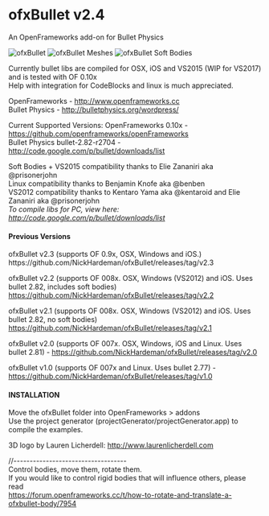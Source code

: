 <h1>ofxBullet v2.4</h1>
An OpenFrameworks add-on for Bullet Physics

![ofxBullet](http://farm7.staticflickr.com/6146/5975738528_39dd3a8022_b.jpg)
![ofxBullet Meshes](https://farm8.staticflickr.com/7585/16164216144_7ec2c2ba37_b.jpg)
![ofxBullet Soft Bodies](https://c4.staticflickr.com/4/3723/19481496085_53a49459d9_b.jpg)

Currently bullet libs are compiled for OSX, iOS and VS2015 (WIP for VS2017) and is tested with OF 0.10x <br/>
Help with integration for CodeBlocks and linux is much appreciated. <br/>

OpenFrameworks - http://www.openframeworks.cc <br/>
Bullet Physics - http://bulletphysics.org/wordpress/ <br/>

Current Supported Versions:
OpenFrameworks 0.10x - https://github.com/openframeworks/openFrameworks <br/>
Bullet Physics bullet-2.82-r2704 - http://code.google.com/p/bullet/downloads/list <br/>

Soft Bodies + VS2015 compatibility thanks to Elie Zananiri aka @prisonerjohn <br/>
Linux compatibility thanks to Benjamin Knofe aka @benben <br/>
VS2012 compatibility thanks to Kentaro Yama aka @kentaroid and Elie Zananiri aka @prisonerjohn<br/>
<i>To compile libs for PC, view here: http://code.google.com/p/bullet/downloads/list </i> <br/>

<h4>Previous Versions</h4>
ofxBullet v2.3 (supports OF 0.9x, OSX, Windows and iOS.)
https://github.com/NickHardeman/ofxBullet/releases/tag/v2.3

ofxBullet v2.2 (supports OF 008x. OSX, Windows (VS2012) and iOS. Uses bullet 2.82, includes soft bodies)
https://github.com/NickHardeman/ofxBullet/releases/tag/v2.2

ofxBullet v2.1 (supports OF 008x. OSX, Windows (VS2012) and iOS. Uses bullet 2.82, no soft bodies)
https://github.com/NickHardeman/ofxBullet/releases/tag/v2.1

ofxBullet v2.0 (supports OF 007x. OSX, Windows, iOS and Linux. Uses bullet 2.81) - https://github.com/NickHardeman/ofxBullet/releases/tag/v2.0 <br/>

ofxBullet v1.0 (supports OF 007x and Linux. Uses bullet 2.77) - https://github.com/NickHardeman/ofxBullet/releases/tag/v1.0 <br/>

<h4>INSTALLATION</h4>
Move the ofxBullet folder into OpenFrameworks > addons <br/>
Use the project generator (projectGenerator/projectGenerator.app) to compile the examples.

3D logo by Lauren Licherdell: http://www.laurenlicherdell.com <br/>

//----------------------------------- <br/>
Control bodies, move them, rotate them. <br/>
If you would like to control rigid bodies that will influence others,
please read <br/>
https://forum.openframeworks.cc/t/how-to-rotate-and-translate-a-ofxbullet-body/7954
